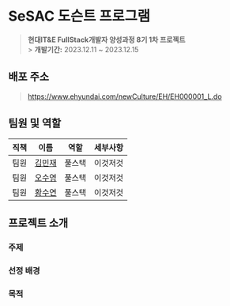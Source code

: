 # SeSAC 도슨트 프로그램

> **현대IT&E FullStack개발자 양성과정 8기 1차 프로젝트**<br> > **개발기간:** 2023.12.11 ~ 2023.12.15</p>

## 배포 주소

> https://www.ehyundai.com/newCulture/EH/EH000001_L.do

## 팀원 및 역할

| 직책 | 이름                                   | 역할   | 세부사항 |
| ---- | -------------------------------------- | ------ | -------- |
| 팀원 | [김민재](https://github.com/lake041)   | 풀스택 | 이것저것 |
| 팀원 | [오수영](https://github.com/osy9757)   | 풀스택 | 이것저것 |
| 팀원 | [황수연](https://github.com/roonhyeon) | 풀스택 | 이것저것 |

## 프로젝트 소개

### 주제

### 선정 배경

### 목적
